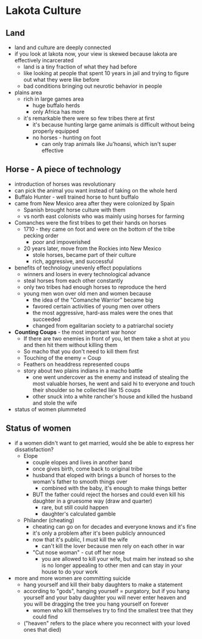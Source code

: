 # Lakota Culture

## Land

* land and culture are deeply connected
* if you look at lakota now, your view is skewed because lakota are effectively incarcerated
    * land is a tiny fraction of what they had before
    * like looking at people that spent 10 years in jail and trying to figure out what they were like before
    * bad conditions bringing out neurotic behavior in people
* plains area
    * rich in large games area
        * huge buffalo herds
        * only Africa has more
    * it's remarkable there were so few tribes there at first
        * it's because hunting large game animals is difficult without being properly equipped
        * no horses - hunting on foot
            * can only trap animals like Ju'hoansi, which isn't super effective

## Horse - A piece of technology

* introduction of horses was revolutionary
* can pick the animal you want instead of taking on the whole herd
* Buffalo Hunter - well trained horse to hunt buffalo
* came from New Mexico area after they were colonized by Spain
    * Spanish brought horse culture with them
    * vs north east colonists who was mainly using horses for farming
* Comanches were the first tribes to get their hands on horses
    * 1710 - they came on foot and were on the bottom of the tribe pecking order
        * poor and impoverished
    * 20 years later, move from the Rockies into New Mexico
        * stole horses, became part of their culture
        * rich, aggressive, and successful
* benefits of technology unevenly effect populations
    * winners and losers in every technological advance
    * steal horses from each other constantly
    * only two tribes had enough horses to reproduce the herd
    * young men won over old men and women because
        * the idea of the "Comanche Warrior" became big
        * favored certain activities of young men over others
        * the most aggressive, hard-ass males were the ones that succeeded
        * changed from egalitarian society to a patriarchal society
* **Counting Coups** - the most important war honor
    * If there are two enemies in front of you, let them take a shot at you and then hit them without killing them
    * So macho that you don't need to kill them first
    * Touching of the enemy = Coup
    * Feathers on headdress represented coups
    * story about two plains indians in a macho battle
        * one went undercover as the enemy and instead of stealing the most valuable horses, he went and said hi to everyone and touch their shoulder so he collected like 15 coups
        * other snuck into a white rancher's house and killed the husband and stole the wife
* status of women plummeted

## Status of women

* if a women didn't want to get married, would she be able to express her dissatisfaction?
    * Elope
        * couple elopes and lives in another band
        * once gives birth, come back to original tribe
        * husband that eloped with brings a bunch of horses to the woman's father to smooth things over
            * combined with the baby, it's enough to make things better
        * BUT the father could reject the horses and could even kill his daughter in a gruesome way (draw and quarter)
            * rare, but still could happen
            * daughter's calculated gamble
    * Philander (cheating)
        * cheating can go on for decades and everyone knows and it's fine
        * it's only a problem after it's been publicly announced
        * now that it's public, I must kill the wife
            * can't kill the lover because men rely on each other in war
        * "Cut nose woman" - cut off her nose
            * you are allowed to kill your wife, but maim her instead so she is no longer appealing to other men and can stay in your house to do your work
* more and more women are committing suicide
    * hang yourself and kill their baby daughters to make a statement
    * according to "gods", hanging yourself = purgatory, but if you hang yourself and your baby daughter you will never enter heaven and you will be dragging the tree you hang yourself on forever
        * women who kill themselves try to find the smallest tree that they could find
    * ("heaven" refers to the place where you reconnect with your loved ones that died)